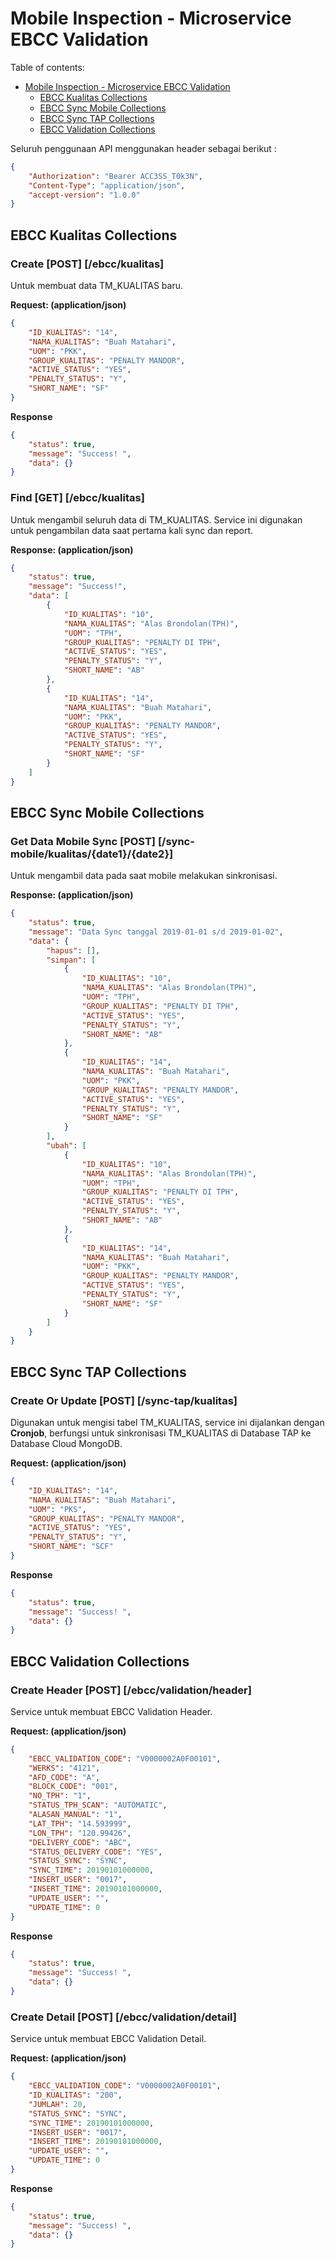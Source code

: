 # Mobile Inspection - Microservice EBCC Validation

Table of contents:

<!-- TOC depthFrom:1 depthTo:2 withLinks:1 updateOnSave:1 orderedList:0 -->
- [Mobile Inspection - Microservice EBCC Validation](#mobile-inspection---microservice-ebcc-validation)
	- [EBCC Kualitas Collections](#ebcc-kualitas-collections)
	- [EBCC Sync Mobile Collections](#ebcc-sync-mobile-collections)
	- [EBCC Sync TAP Collections](#ebcc-sync-tap-collections)
	- [EBCC Validation Collections](#ebcc-validation-collections)
<!-- /TOC -->

Seluruh penggunaan API menggunakan header sebagai berikut :
``` json
{
	"Authorization": "Bearer ACC3SS_T0k3N",
	"Content-Type": "application/json",
	"accept-version": "1.0.0"
}
```

## EBCC Kualitas Collections 

### Create [POST] [/ebcc/kualitas]

Untuk membuat data TM_KUALITAS baru.

**Request: (application/json)**

``` json
{
	"ID_KUALITAS": "14",
	"NAMA_KUALITAS": "Buah Matahari",
	"UOM": "PKK",
	"GROUP_KUALITAS": "PENALTY MANDOR",
	"ACTIVE_STATUS": "YES",
	"PENALTY_STATUS": "Y",
	"SHORT_NAME": "SF"
}
```

**Response**

``` json
{
	"status": true,
	"message": "Success! ",
	"data": {}
}
```

### Find [GET] [/ebcc/kualitas]

Untuk mengambil seluruh data di TM_KUALITAS. Service ini digunakan untuk pengambilan data saat pertama kali sync dan report.

**Response: (application/json)**

``` json
{
	"status": true,
	"message": "Success!",
	"data": [
		{
			"ID_KUALITAS": "10",
			"NAMA_KUALITAS": "Alas Brondolan(TPH)",
			"UOM": "TPH",
			"GROUP_KUALITAS": "PENALTY DI TPH",
			"ACTIVE_STATUS": "YES",
			"PENALTY_STATUS": "Y",
			"SHORT_NAME": "AB"
		},
		{
			"ID_KUALITAS": "14",
			"NAMA_KUALITAS": "Buah Matahari",
			"UOM": "PKK",
			"GROUP_KUALITAS": "PENALTY MANDOR",
			"ACTIVE_STATUS": "YES",
			"PENALTY_STATUS": "Y",
			"SHORT_NAME": "SF"
		}
	]
}
```

## EBCC Sync Mobile Collections 

### Get Data Mobile Sync [POST] [/sync-mobile/kualitas/{date1}/{date2}]

Untuk mengambil data pada saat mobile melakukan sinkronisasi.

**Response: (application/json)**

``` json
{
	"status": true,
	"message": "Data Sync tanggal 2019-01-01 s/d 2019-01-02",
	"data": {
		"hapus": [],
		"simpan": [
			{
				"ID_KUALITAS": "10",
				"NAMA_KUALITAS": "Alas Brondolan(TPH)",
				"UOM": "TPH",
				"GROUP_KUALITAS": "PENALTY DI TPH",
				"ACTIVE_STATUS": "YES",
				"PENALTY_STATUS": "Y",
				"SHORT_NAME": "AB"
			},
			{
				"ID_KUALITAS": "14",
				"NAMA_KUALITAS": "Buah Matahari",
				"UOM": "PKK",
				"GROUP_KUALITAS": "PENALTY MANDOR",
				"ACTIVE_STATUS": "YES",
				"PENALTY_STATUS": "Y",
				"SHORT_NAME": "SF"
			}
		],
		"ubah": [
			{
				"ID_KUALITAS": "10",
				"NAMA_KUALITAS": "Alas Brondolan(TPH)",
				"UOM": "TPH",
				"GROUP_KUALITAS": "PENALTY DI TPH",
				"ACTIVE_STATUS": "YES",
				"PENALTY_STATUS": "Y",
				"SHORT_NAME": "AB"
			},
			{
				"ID_KUALITAS": "14",
				"NAMA_KUALITAS": "Buah Matahari",
				"UOM": "PKK",
				"GROUP_KUALITAS": "PENALTY MANDOR",
				"ACTIVE_STATUS": "YES",
				"PENALTY_STATUS": "Y",
				"SHORT_NAME": "SF"
			}
		]
	}
}
```

## EBCC Sync TAP Collections

### Create Or Update [POST] [/sync-tap/kualitas]

Digunakan untuk mengisi tabel TM_KUALITAS, service ini dijalankan dengan **Cronjob**, berfungsi untuk sinkronisasi TM_KUALITAS di Database TAP ke Database Cloud MongoDB.

**Request: (application/json)**

``` json
{
	"ID_KUALITAS": "14",
	"NAMA_KUALITAS": "Buah Matahari",
	"UOM": "PKS",
	"GROUP_KUALITAS": "PENALTY MANDOR",
	"ACTIVE_STATUS": "YES",
	"PENALTY_STATUS": "Y",
	"SHORT_NAME": "SCF"
}
```

**Response**

``` json
{
	"status": true,
	"message": "Success! ",
	"data": {}
}
```

## EBCC Validation Collections

### Create Header [POST] [/ebcc/validation/header]

Service untuk membuat EBCC Validation Header.

**Request: (application/json)**

``` json
{
	"EBCC_VALIDATION_CODE": "V0000002A0F00101",
	"WERKS": "4121",
	"AFD_CODE": "A",
	"BLOCK_CODE": "001",
	"NO_TPH": "1",
	"STATUS_TPH_SCAN": "AUTOMATIC",
	"ALASAN_MANUAL": "1",
	"LAT_TPH": "14.593999",
	"LON_TPH": "120.99426",
	"DELIVERY_CODE": "ABC",
	"STATUS_DELIVERY_CODE": "YES",
	"STATUS_SYNC": "SYNC",
	"SYNC_TIME": 20190101000000,
	"INSERT_USER": "0017",
	"INSERT_TIME": 20190101000000,
	"UPDATE_USER": "",
	"UPDATE_TIME": 0
}
```

**Response**

``` json
{
	"status": true,
	"message": "Success! ",
	"data": {}
}
```

### Create Detail [POST] [/ebcc/validation/detail]

Service untuk membuat EBCC Validation Detail.

**Request: (application/json)**

``` json
{
	"EBCC_VALIDATION_CODE": "V0000002A0F00101",
	"ID_KUALITAS": "200",
	"JUMLAH": 20,
	"STATUS_SYNC": "SYNC",
	"SYNC_TIME": 20190101000000,
	"INSERT_USER": "0017",
	"INSERT_TIME": 20190101000000,
	"UPDATE_USER": "",
	"UPDATE_TIME": 0
}
```

**Response**

``` json
{
	"status": true,
	"message": "Success! ",
	"data": {}
}
```